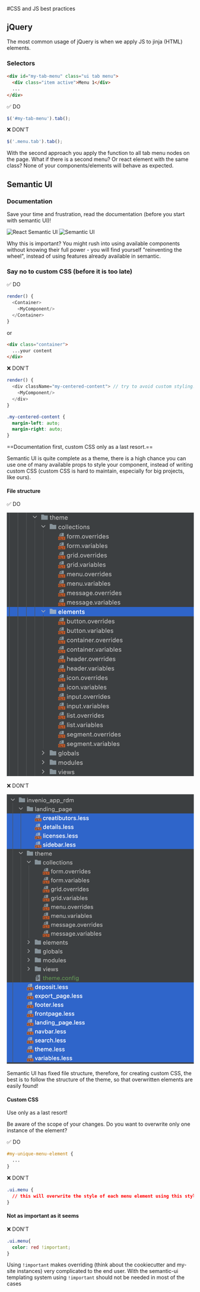 #CSS and JS best practices

## jQuery

The most common usage of jQuery is when we apply JS to jinja (HTML) elements. 

### Selectors

```html
<div id="my-tab-menu" class="ui tab menu">
  <div class="item active">Menu 1</div>
  ...
</div>
```

✅ DO

```javascript
$('#my-tab-menu').tab();
```

❌ DON'T
```javascript
$('.menu.tab').tab();
```

With the second approach you apply the function to all tab menu nodes on the page. What if there is a second menu? Or react element with the same class? None of your components/elements will behave as expected.  

## Semantic UI

### Documentation

Save your time and frustration, read the documentation (before you start with semantic UI)!

![React Semantic UI](https://react.semantic-ui.com/)
![Semantic UI](https://semantic-ui.com/)

Why this is important? You might rush into using available components without knowing their full power - you will find yourself "reinventing the wheel", instead of using features already available in semantic. 

### Say no to custom CSS (before it is too late)


✅ DO
```javascript
render() {
  <Container>
    <MyComponent/>
  </Container>
}
```

or 

```html
<div class="container">
  ...your content
</div>
```

❌ DON'T

```javascript
render() {
  <div className="my-centered-content"> // try to avoid custom styling!
    <MyComponent/>
  </div>
}
```

```css
.my-centered-content {
  margin-left: auto;
  margin-right: auto;
}
```

==Documentation first, custom CSS only as a last resort.==

Semantic UI is quite complete as a theme, there is a high chance you can use one of many available props to style your component, instead of writing custom CSS (custom CSS is hard to maintain, especially for big projects, like ours).

#### File structure

✅ DO

![Semantic file structure](../img/semantic-structure.png)

❌ DON'T

![Semantic file structure](../img/not-advised-structure.png)


Semantic UI has fixed file structure, therefore, for creating custom CSS, the best is to follow the structure of the theme, so that overwritten elements are easily found!

#### Custom CSS

Use only as a last resort!

Be aware of the scope of your changes. Do you want to overwrite only one instance of the element? 

✅ DO

```css
#my-unique-menu-element {
  ...
}
```

❌ DON'T

```css
.ui.menu {
  // this will overwrite the style of each menu element using this stylesheet!  
}
```

#### Not as important as it seems

❌ DON'T

```css
.ui.menu{
  color: red !important;
}
```

Using `!important` makes overriding (think about the cookiecutter and my-site instances) very complicated to the end user. With the semantic-ui templating system using `!important` should not be needed in most of the cases 